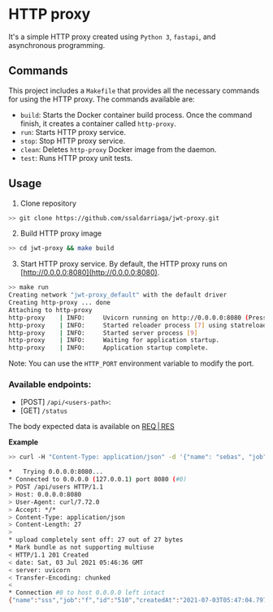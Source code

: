 # HTTP proxy

It's a simple HTTP proxy created using `Python 3`, `fastapi`, and asynchronous programming. 

## Commands
This project includes a `Makefile` that provides all the necessary commands for using the HTTP proxy. The commands available are:

- `build`: Starts the Docker container build process. Once the command finish, it creates a container called `http-proxy`.
- `run`: Starts HTTP proxy service.
- `stop`: Stop  HTTP proxy service.
- `clean`: Deletes `http-proxy` Docker image from the daemon.
- `test`: Runs HTTP proxy unit tests.

## Usage
1. Clone repository
```bash
>> git clone https://github.com/ssaldarriaga/jwt-proxy.git
```
2. Build HTTP proxy image
```bash
>> cd jwt-proxy && make build
```
3. Start HTTP proxy service. By default, the HTTP proxy runs on [http://0.0.0.0:8080](http://0.0.0.0:8080).
```bash
>> make run
Creating network "jwt-proxy_default" with the default driver
Creating http-proxy ... done
Attaching to http-proxy
http-proxy    | INFO:     Uvicorn running on http://0.0.0.0:8080 (Press CTRL+C to quit)
http-proxy    | INFO:     Started reloader process [7] using statreload
http-proxy    | INFO:     Started server process [9]
http-proxy    | INFO:     Waiting for application startup.
http-proxy    | INFO:     Application startup complete.
```
Note: You can use the `HTTP_PORT` environment variable to modify the port.

### Available endpoints:
- [POST] `/api/<users-path>`:
- [GET] `/status`

The body expected data is available on [REQ | RES](https://reqres.in/)

**Example**
```bash
>> curl -H "Content-Type: application/json" -d '{"name": "sebas", "job": "developer"}' http://0.0.0.0:8080/api/users -vvv

*   Trying 0.0.0.0:8080...
* Connected to 0.0.0.0 (127.0.0.1) port 8080 (#0)
> POST /api/users HTTP/1.1
> Host: 0.0.0.0:8080
> User-Agent: curl/7.72.0
> Accept: */*
> Content-Type: application/json
> Content-Length: 27
>
* upload completely sent off: 27 out of 27 bytes
* Mark bundle as not supporting multiuse
< HTTP/1.1 201 Created
< date: Sat, 03 Jul 2021 05:46:36 GMT
< server: uvicorn
< Transfer-Encoding: chunked
<
* Connection #0 to host 0.0.0.0 left intact
{"name":"sss","job":"f","id":"510","createdAt":"2021-07-03T05:47:04.797Z"}% 
```